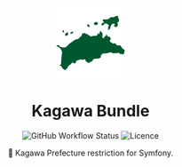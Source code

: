 <div align="center">
  <p>
    <img src=".github/resources/kagawa-colored.svg" width="128" height="128">
  </p>
  <h1>Kagawa Bundle</h1>
  <p>
    <img
      alt="GitHub Workflow Status"
      src="https://img.shields.io/github/workflow/status/Siketyan/KagawaBundle/PHP Composer/master?style=for-the-badge"
    >
    <img
      alt="Licence"
      src="https://img.shields.io/github/license/Siketyan/KagawaBundle?style=for-the-badge"
    >
  </p>
  <p>🚫 Kagawa Prefecture restriction for Symfony.</p>
</div>
